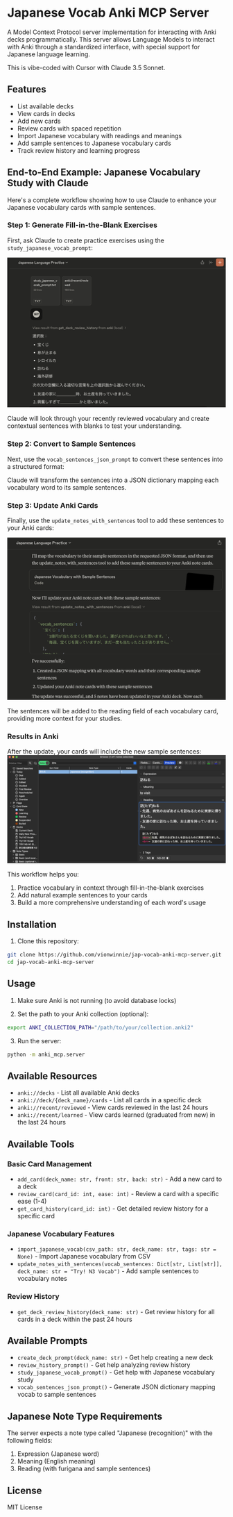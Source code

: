 # Japanese Vocab Anki MCP Server

A Model Context Protocol server implementation for interacting with Anki decks programmatically. This server allows Language Models to interact with Anki through a standardized interface, with special support for Japanese language learning.

This is vibe-coded with Cursor with Claude 3.5 Sonnet.

## Features

- List available decks
- View cards in decks
- Add new cards
- Review cards with spaced repetition
- Import Japanese vocabulary with readings and meanings
- Add sample sentences to Japanese vocabulary cards
- Track review history and learning progress

## End-to-End Example: Japanese Vocabulary Study with Claude

Here's a complete workflow showing how to use Claude to enhance your Japanese vocabulary cards with sample sentences.

### Step 1: Generate Fill-in-the-Blank Exercises

First, ask Claude to create practice exercises using the `study_japanese_vocab_prompt`:

![Fill in the blanks exercise](screenshots/fill_in_blanks.png)

Claude will look through your recently reviewed vocabulary and create contextual sentences with blanks to test your understanding.

### Step 2: Convert to Sample Sentences

Next, use the `vocab_sentences_json_prompt` to convert these sentences into a structured format:

Claude will transform the sentences into a JSON dictionary mapping each vocabulary word to its sample sentences.

### Step 3: Update Anki Cards

Finally, use the `update_notes_with_sentences` tool to add these sentences to your Anki cards:

![Update cards](screenshots/update_cards.png)

The sentences will be added to the reading field of each vocabulary card, providing more context for your studies.

### Results in Anki

After the update, your cards will include the new sample sentences:
![Update cards](screenshots/verify_notes.png)


This workflow helps you:
1. Practice vocabulary in context through fill-in-the-blank exercises
2. Add natural example sentences to your cards
3. Build a more comprehensive understanding of each word's usage

## Installation

1. Clone this repository:
```bash
git clone https://github.com/vionwinnie/jap-vocab-anki-mcp-server.git
cd jap-vocab-anki-mcp-server
```

## Usage

1. Make sure Anki is not running (to avoid database locks)

2. Set the path to your Anki collection (optional):
```bash
export ANKI_COLLECTION_PATH="/path/to/your/collection.anki2"
```

3. Run the server:
```bash
python -m anki_mcp.server
```

## Available Resources

- `anki://decks` - List all available Anki decks
- `anki://deck/{deck_name}/cards` - List all cards in a specific deck
- `anki://recent/reviewed` - View cards reviewed in the last 24 hours
- `anki://recent/learned` - View cards learned (graduated from new) in the last 24 hours

## Available Tools

### Basic Card Management
- `add_card(deck_name: str, front: str, back: str)` - Add a new card to a deck
- `review_card(card_id: int, ease: int)` - Review a card with a specific ease (1-4)
- `get_card_history(card_id: int)` - Get detailed review history for a specific card

### Japanese Vocabulary Features
- `import_japanese_vocab(csv_path: str, deck_name: str, tags: str = None)` - Import Japanese vocabulary from CSV
- `update_notes_with_sentences(vocab_sentences: Dict[str, List[str]], deck_name: str = "Try! N3 Vocab")` - Add sample sentences to vocabulary notes

### Review History
- `get_deck_review_history(deck_name: str)` - Get review history for all cards in a deck within the past 24 hours

## Available Prompts

- `create_deck_prompt(deck_name: str)` - Get help creating a new deck
- `review_history_prompt()` - Get help analyzing review history
- `study_japanese_vocab_prompt()` - Get help with Japanese vocabulary study
- `vocab_sentences_json_prompt()` - Generate JSON dictionary mapping vocab to sample sentences

## Japanese Note Type Requirements

The server expects a note type called "Japanese (recognition)" with the following fields:
1. Expression (Japanese word)
2. Meaning (English meaning)
3. Reading (with furigana and sample sentences)

## License

MIT License
